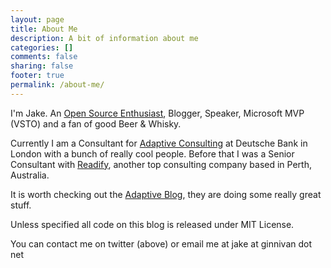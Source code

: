 ```yaml
---
layout: page
title: About Me
description: A bit of information about me
categories: []
comments: false
sharing: false
footer: true
permalink: /about-me/
---
```


I'm Jake. An [Open Source Enthusiast](/open-source-work), Blogger, Speaker, Microsoft MVP (VSTO) and a fan of good Beer & Whisky.

Currently I am a Consultant for [Adaptive Consulting](http://weareadaptive.com) at Deutsche Bank in London with a bunch of really cool people. Before that I was a Senior Consultant with [Readify](http://readify.net/), another top consulting company based in Perth, Australia.

It is worth checking out the [Adaptive Blog](http://blog.weareadaptive.com/), they are doing some really great stuff.
  
Unless specified all code on this blog is released under MIT License.

You can contact me on twitter (above) or email me at jake at ginnivan dot net
